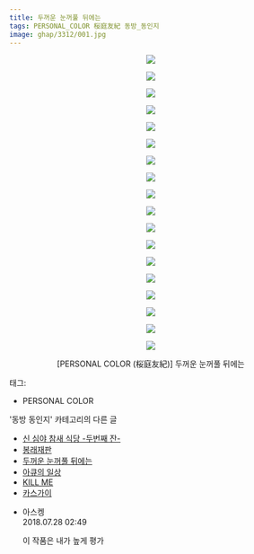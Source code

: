 ```yaml
---
title: 두꺼운 눈꺼풀 뒤에는
tags: PERSONAL_COLOR 桜庭友紀 동방_동인지
image: ghap/3312/001.jpg
---
```

<div class="article">
<p style="text-align: center; clear: none; float: none;"><img src="{{ site.nasurl }}/ghap/3312/001.jpg"/></p>
<p style="text-align: center; clear: none; float: none;"><img src="{{ site.nasurl }}/ghap/3312/002.jpg"/></p>
<p style="text-align: center; clear: none; float: none;"><img src="{{ site.nasurl }}/ghap/3312/003.jpg"/></p>
<p style="text-align: center; clear: none; float: none;"><img src="{{ site.nasurl }}/ghap/3312/004.jpg"/></p>
<p style="text-align: center; clear: none; float: none;"><img src="{{ site.nasurl }}/ghap/3312/005.jpg"/></p>
<p style="text-align: center; clear: none; float: none;"><img src="{{ site.nasurl }}/ghap/3312/006.jpg"/></p>
<p style="text-align: center; clear: none; float: none;"><img src="{{ site.nasurl }}/ghap/3312/007.jpg"/></p>
<p style="text-align: center; clear: none; float: none;"><img src="{{ site.nasurl }}/ghap/3312/008.jpg"/></p>
<p style="text-align: center; clear: none; float: none;"><img src="{{ site.nasurl }}/ghap/3312/009.jpg"/></p>
<p style="text-align: center; clear: none; float: none;"><img src="{{ site.nasurl }}/ghap/3312/010.jpg"/></p>
<p style="text-align: center; clear: none; float: none;"><img src="{{ site.nasurl }}/ghap/3312/011.jpg"/></p>
<p style="text-align: center; clear: none; float: none;"><img src="{{ site.nasurl }}/ghap/3312/012.jpg"/></p>
<p style="text-align: center; clear: none; float: none;"><img src="{{ site.nasurl }}/ghap/3312/013.jpg"/></p>
<p style="text-align: center; clear: none; float: none;"><img src="{{ site.nasurl }}/ghap/3312/014.jpg"/></p>
<p style="text-align: center; clear: none; float: none;"><img src="{{ site.nasurl }}/ghap/3312/015.jpg"/></p>
<p style="text-align: center; clear: none; float: none;"><img src="{{ site.nasurl }}/ghap/3312/016.jpg"/></p>
<p style="text-align: center; clear: none; float: none;"><img src="{{ site.nasurl }}/ghap/3312/017.jpg"/></p>
<p style="text-align: center; clear: none; float: none;"><img src="{{ site.nasurl }}/ghap/3312/018.jpg"/></p>
<p style="text-align: center; clear: none; float: none;">[PERSONAL COLOR (桜庭友紀)] 두꺼운 눈꺼풀 뒤에는</p>
</div><div class="tagTrail">
<p>태그: </p>
<ul>
<li>PERSONAL COLOR</li>
</ul>
</div><div class="another">
<p>'동방 동인지' 카테고리의 다른 글</p>
<ul>
<li><a href="/2017-05-26-ghap_3314">신 심야 참새 식당 -두번째 잔-</a></li>
<li><a href="/2017-05-26-ghap_3313">봉래재판</a></li>
<li><a href="/2017-05-25-ghap_3312">두꺼운 눈꺼풀 뒤에는</a></li>
<li><a href="/2017-05-25-ghap_3311">아큐의 일상</a></li>
<li><a href="/2017-05-25-ghap_3305">KILL ME</a></li>
<li><a href="/2017-05-25-ghap_3302">카스가이</a></li>
</ul>
</div><div class="cb_module cb_fluid">
<div class="cb_wrt cb_profile">
<div class="comment">
<ul>
<li class="cb_thumb_off" id="comment15295324">
<div class="cb_comment_area">
<div class="cb_info_area">
<div class="cb_section">
<span class="cb_nick_name">아스켕</span>
</div>
<div class="cb_section">
<span class="cb_date">2018.07.28 02:49 </span>
</div>
</div>
<div class="cb_dsc_comment">
<p class="cb_dsc">
											이 작품은 내가 높게 평가
										</p>
</div>
</div></li>
</ul>
</div>
</div><!-- commentList close -->
</div>